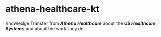 # athena-healthcare-kt
Knowledge Transfer from ***Athena Healthcare*** about the ***US Healthcare Systems*** and about the work they do.
